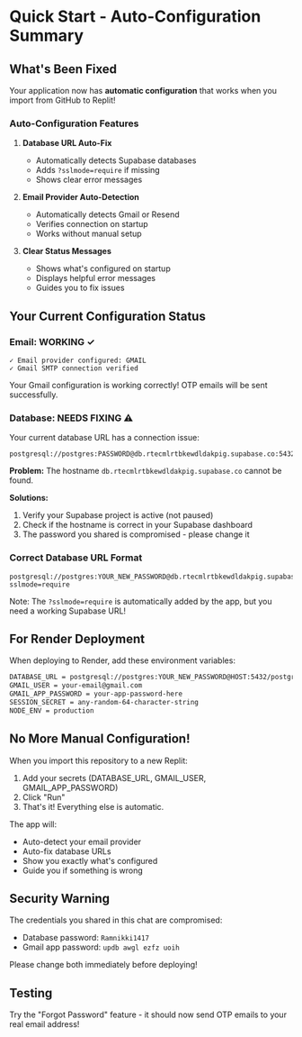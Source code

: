# Quick Start - Auto-Configuration Summary

## What's Been Fixed

Your application now has **automatic configuration** that works when you import from GitHub to Replit!

### Auto-Configuration Features

1. **Database URL Auto-Fix**
   - Automatically detects Supabase databases
   - Adds `?sslmode=require` if missing
   - Shows clear error messages

2. **Email Provider Auto-Detection**
   - Automatically detects Gmail or Resend
   - Verifies connection on startup
   - Works without manual setup

3. **Clear Status Messages**
   - Shows what's configured on startup
   - Displays helpful error messages
   - Guides you to fix issues

## Your Current Configuration Status

### Email: WORKING ✓
```
✓ Email provider configured: GMAIL
✓ Gmail SMTP connection verified
```
Your Gmail configuration is working correctly! OTP emails will be sent successfully.

### Database: NEEDS FIXING ⚠️

Your current database URL has a connection issue:
```
postgresql://postgres:PASSWORD@db.rtecmlrtbkewdldakpig.supabase.co:5432/postgres
```

**Problem:** The hostname `db.rtecmlrtbkewdldakpig.supabase.co` cannot be found.

**Solutions:**
1. Verify your Supabase project is active (not paused)
2. Check if the hostname is correct in your Supabase dashboard
3. The password you shared is compromised - please change it

### Correct Database URL Format

```
postgresql://postgres:YOUR_NEW_PASSWORD@db.rtecmlrtbkewdldakpig.supabase.co:5432/postgres?sslmode=require
```

Note: The `?sslmode=require` is automatically added by the app, but you need a working Supabase URL!

## For Render Deployment

When deploying to Render, add these environment variables:

```bash
DATABASE_URL = postgresql://postgres:YOUR_NEW_PASSWORD@HOST:5432/postgres?sslmode=require
GMAIL_USER = your-email@gmail.com
GMAIL_APP_PASSWORD = your-app-password-here
SESSION_SECRET = any-random-64-character-string
NODE_ENV = production
```

## No More Manual Configuration!

When you import this repository to a new Replit:
1. Add your secrets (DATABASE_URL, GMAIL_USER, GMAIL_APP_PASSWORD)
2. Click "Run"
3. That's it! Everything else is automatic.

The app will:
- Auto-detect your email provider
- Auto-fix database URLs
- Show you exactly what's configured
- Guide you if something is wrong

## Security Warning

The credentials you shared in this chat are compromised:
- Database password: `Ramnikki1417`
- Gmail app password: `updb awgl ezfz uoih`

Please change both immediately before deploying!

## Testing

Try the "Forgot Password" feature - it should now send OTP emails to your real email address!
